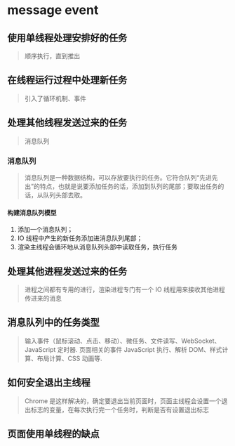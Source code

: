 # message event

## 使用单线程处理安排好的任务

> 顺序执行，直到推出

## 在线程运行过程中处理新任务

> 引入了循环机制、事件

## 处理其他线程发送过来的任务

> 消息队列

### 消息队列

>消息队列是一种数据结构，可以存放要执行的任务。它符合队列“先进先出”的特点，也就是说要添加任务的话，添加到队列的尾部；要取出任务的话，从队列头部去取。

#### 构建消息队列模型

1. 添加一个消息队列；
2. IO 线程中产生的新任务添加进消息队列尾部；
3. 渲染主线程会循环地从消息队列头部中读取任务，执行任务

## 处理其他进程发送过来的任务

> 进程之间都有专用的进行，渲染进程专门有一个 IO 线程用来接收其他进程传进来的消息

## 消息队列中的任务类型

> 输入事件（鼠标滚动、点击、移动）、微任务、文件读写、WebSocket、JavaScript 定时器.
> 页面相关的事件 JavaScript 执行、解析 DOM、样式计算、布局计算、CSS 动画等.

## 如何安全退出主线程

> Chrome 是这样解决的，确定要退出当前页面时，页面主线程会设置一个退出标志的变量，在每次执行完一个任务时，判断是否有设置退出标志

## 页面使用单线程的缺点
